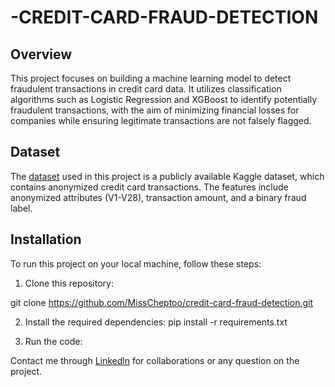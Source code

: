 # -CREDIT-CARD-FRAUD-DETECTION

## Overview
This project focuses on building a machine learning model to detect fraudulent transactions in credit card data. It utilizes classification algorithms such as Logistic Regression and XGBoost to identify potentially fraudulent transactions, with the aim of minimizing financial losses for companies while ensuring legitimate transactions are not falsely flagged.

## Dataset
The [dataset](https://www.kaggle.com/datasets/mlg-ulb/creditcardfraud) used in this project is a publicly available Kaggle dataset, which contains anonymized credit card transactions. The features include anonymized attributes (V1-V28), transaction amount, and a binary fraud label.

## Installation
To run this project on your local machine, follow these steps:

1. Clone this repository:
   
git clone https://github.com/MissCheptoo/credit-card-fraud-detection.git


2. Install the required dependencies:
pip install -r requirements.txt

3. Run the code:

Contact me through [Linkedln](linkedin.com/in/mercycheptoo5) for collaborations or any question on the project.

